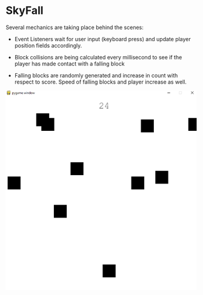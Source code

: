 # SkyFall
Several mechanics are taking place behind the scenes:
- Event Listeners wait for user input (keyboard press) and update player position fields accordingly.

- Block collisions are being calculated every millisecond to see if the player has made contact with a falling block

- Falling blocks are randomly generated and increase in count with respect to score. Speed of falling blocks and player increase as well.

![](Game2.png)
